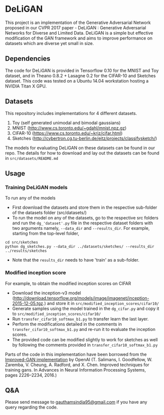 # DeLiGAN

  This project is an implementation of the Generative Adversarial Network proposed in our CVPR 2017 paper - DeLiGAN : Generative Adversarial Networks for Diverse and Limited Data. DeLiGAN is a simple but effective modification of the GAN framework and aims to improve performance on datasets which are diverse yet small in size. 

## Dependencies

  The code for DeLiGAN is provided in Tensorflow 0.10 for the MNIST and Toy dataset, and in Theano 0.8.2 + Lasagne 0.2 for the CIFAR-10 and Sketches dataset. This code was tested on a Ubuntu 14.04 workstation hosting a NVIDIA Titan X GPU. 
  
## Datasets

  This repository includes implementations for 4 different datasets. 
   1. Toy (self generated unimodal and bimodal gaussians)
   2. MNIST (http://www.cs.toronto.edu/~gdahl/mnist.npz.gz)
   3. CIFAR-10 (https://www.cs.toronto.edu/~kriz/cifar.html)
   4. Sketches (http://cybertron.cg.tu-berlin.de/eitz/projects/classifysketch/)

The models for evaluating DeLiGAN on these datasets can be found in our repo. The details for how to download and lay out the datasets can be found in `src/datasets/README.md` 

## Usage

### Training DeLiGAN models

  To run any of the models
   - First download the datasets and store them in the respective sub-folder of the datasets folder (src/datasets/) 
   - To run the model on any of the datasets, go to the respective src folders and run the `dg_'dataset'.py` file in the respective dataset folders with two arguments namely, `--data_dir` and `--results_dir`. For example, starting from the top-level folder, 

    cd src/sketches 
    python dg_sketches.py --data_dir ../datasets/sketches/ --results_dir ../results/sketches

   - Note that the `results_dir` needs to have 'train' as a sub-folder.

### Modified inception score  
For example, to obtain the modified inception scores on CIFAR
   - Download the inception-v3 model (http://download.tensorflow.org/models/image/imagenet/inception-2015-12-05.tgz.) and store it in `src/modified_inception_scores/cifar10/`
   - Generate samples using the model trained in the `dg_cifar.py` and copy it to `src/modified_inception_scores/cifar10/`
   - Run `transfer_cifar10_softmax_b1.py` to transfer learn the last layer.
   - Perform the modifications detailed in the comments in `transfer_cifar10_softmax_b1.py` and re-run it to evaluate the inception scores.
   - The provided code can be modified slightly to work for sketches as well by following the comments provided in `transfer_cifar10_softmax_b1.py`
   
Parts of the code in this implementation have been borrowed from the [Improved-GAN implementation](https://github.com/openai/improved-gan) by OpenAI (T. Salimans, I. Goodfellow, W. Zaremba, V. Cheung, A. Radford, and X. Chen. Improved techniques for training gans. In Advances in Neural Information Processing Systems, pages 2226–2234, 2016.)

## Q&A

Please send message to gauthamsindia95@gmail.com if you have any query regarding the code.
